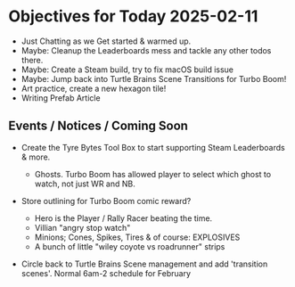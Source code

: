 # Objectives for Today 2025-02-11

- Just Chatting as we Get started & warmed up.
- Maybe: Cleanup the Leaderboards mess and tackle any other todos there.
- Maybe: Create a Steam build, try to fix macOS build issue
- Maybe: Jump back into Turtle Brains Scene Transitions for Turbo Boom!
- Art practice, create a new hexagon tile!
- Writing Prefab Article

## Events / Notices / Coming Soon


- Create the Tyre Bytes Tool Box to start supporting Steam Leaderboards & more.
  - Ghosts. Turbo Boom has allowed player to select which ghost to watch, not just WR and NB.

- Store outlining for Turbo Boom comic reward?
  - Hero is the Player / Rally Racer beating the time.
  - Villian "angry stop watch"
  - Minions; Cones, Spikes, Tires & of course: EXPLOSIVES
  - A bunch of little "wiley coyote vs roadrunner" strips
  
- Circle back to Turtle Brains Scene management and add 'transition scenes'.
Normal 6am-2 schedule for February
